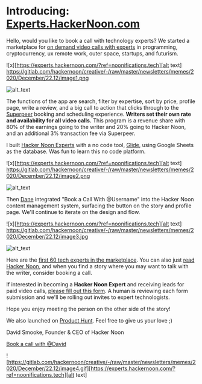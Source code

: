 
# Introducing: [Experts.HackerNoon.com](https://experts.hackernoon.com/?ref=noonifications.tech)

Hello, would you like to book a call with technology experts? We started a marketplace for [on demand video calls with experts](https://experts.hackernoon.com/?ref=hackernoon.com) in programming, cryptocurrency, ux remote work, outer space, startups, and futurism.


![x][https://experts.hackernoon.com/?ref=noonifications.tech][alt text]
https://gitlab.com/hackernoon/creative/-/raw/master/newsletters/memes/2020/December/22.12/image1.png


![alt_text](https://gitlab.com/hackernoon/creative/-/raw/master/newsletters/memes/2020/December/22.12/image1.png "image_tooltip")


The functions of the app are search, filter by expertise, sort by price, profile page, write a review, and a big call to action that clicks through to the [Superpeer](https://superpeer.com/?ref=hackernoon.com) booking and scheduling experience. **Writers set their own rate and availability for all video calls.** This program is a revenue share with 80% of the earnings going to the writer and 20% going to Hacker Noon, and an additional 3% transaction fee via Superpeer.

I built [Hacker Noon Experts](https://experts.hackernoon.com/?ref=hackernoon.com) with a no code tool, [Glide](https://glideapps.com/r/clEMkcNnlfkguQ3wRYqB?ref=hackernoon.com), using Google Sheets as the database. Was fun to learn this no code platform. 


![x][https://experts.hackernoon.com/?ref=noonifications.tech][alt text]
https://gitlab.com/hackernoon/creative/-/raw/master/newsletters/memes/2020/December/22.12/image2.png

![alt_text](https://gitlab.com/hackernoon/creative/-/raw/master/newsletters/memes/2020/December/22.12/image2.jpg "image_tooltip")


Then [Dane](https://hackernoon.com/u/Dane?ref=hackernoon.com) integrated "Book a Call With @Username" into the Hacker Noon content management system, surfacing the button on the story and profile page. We'll continue to iterate on the design and flow.


![x][https://experts.hackernoon.com/?ref=noonifications.tech][alt text]
https://gitlab.com/hackernoon/creative/-/raw/master/newsletters/memes/2020/December/22.12/image3.jpg

![alt_text](https://gitlab.com/hackernoon/creative/-/raw/master/newsletters/memes/2020/December/22.12/image3.jpg "image_tooltip")


Here are the [first 60 tech experts in the marketplace](https://hackernoon.com/book-a-call-with-the-first-60-hacker-noon-experts-xwiw3132?ref=hackernoon.com). You can also just [read Hacker Noon](https://hackernoon.com/tagged/?ref=hackernoon.com), and when you find a story where you may want to talk with the writer, consider booking a call.

If interested in becoming a **Hacker Noon Expert** and receiving leads for paid video calls, [please fill out this form](https://docs.google.com/forms/d/e/1FAIpQLSce_si23Kc8Ydmv27J9Z4f_BdwY5VWczKDGtZBGtUPCsbDW0Q/viewform?ref=hackernoon.com). A human is reviewing each form submission and we'll be rolling out invites to expert technologists.

Hope you enjoy meeting the person on the other side of the story!

We also launched on [Product Hunt](https://www.producthunt.com/posts/tech-expert-video-calls). Feel free to give us your love ;)


David Smooke, 
Founder & CEO of Hacker Noon

[Book a call with @David](https://superpeer.com/smooke)


![https://gitlab.com/hackernoon/creative/-/raw/master/newsletters/memes/2020/December/22.12/image4.gif][https://experts.hackernoon.com/?ref=noonifications.tech][alt text]
